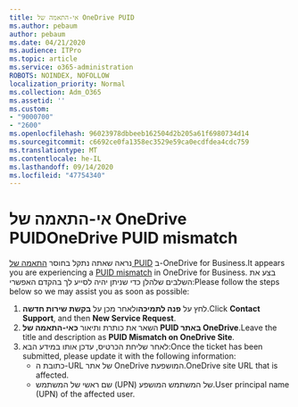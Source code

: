 ```yaml
---
title: אי-התאמה של OneDrive PUID
ms.author: pebaum
author: pebaum
ms.date: 04/21/2020
ms.audience: ITPro
ms.topic: article
ms.service: o365-administration
ROBOTS: NOINDEX, NOFOLLOW
localization_priority: Normal
ms.collection: Adm_O365
ms.assetid: ''
ms.custom:
- "9000700"
- "2600"
ms.openlocfilehash: 96023978dbbeeb162504d2b205a61f6980734d14
ms.sourcegitcommit: c6692ce0fa1358ec3529e59ca0ecdfdea4cdc759
ms.translationtype: MT
ms.contentlocale: he-IL
ms.lasthandoff: 09/14/2020
ms.locfileid: "47754340"
---
```

# <a name="onedrive-puid-mismatch"></a><span data-ttu-id="b9f7d-102">אי-התאמה של OneDrive PUID</span><span class="sxs-lookup"><span data-stu-id="b9f7d-102">OneDrive PUID mismatch</span></span>
<span data-ttu-id="b9f7d-103">נראה שאתה נתקל בחוסר [התאמה של PUID](https://docs.microsoft.com/sharepoint/support/administration/access-denied-or-need-permission-error-sharepoint-online-or-onedrive-for-business#when-accessing-a-onedrive-site) ב-OneDrive for Business.</span><span class="sxs-lookup"><span data-stu-id="b9f7d-103">It appears you are experiencing a [PUID mismatch](https://docs.microsoft.com/sharepoint/support/administration/access-denied-or-need-permission-error-sharepoint-online-or-onedrive-for-business#when-accessing-a-onedrive-site) in OneDrive for Business.</span></span> <span data-ttu-id="b9f7d-104">בצע את השלבים שלהלן כדי שניתן יהיה לסייע לך בהקדם האפשרי:</span><span class="sxs-lookup"><span data-stu-id="b9f7d-104">Please follow the steps below so we may assist you as soon as possible:</span></span>

1. <span data-ttu-id="b9f7d-105">לחץ על **פנה לתמיכה**ולאחר מכן על **בקשת שירות חדשה**.</span><span class="sxs-lookup"><span data-stu-id="b9f7d-105">Click **Contact Support**, and then **New Service Request**.</span></span>
2. <span data-ttu-id="b9f7d-106">השאר את כותרת ותיאור **כאי-התאמה של PUID באתר OneDrive**.</span><span class="sxs-lookup"><span data-stu-id="b9f7d-106">Leave the title and description as **PUID Mismatch on OneDrive Site**.</span></span>
3. <span data-ttu-id="b9f7d-107">לאחר שליחת הכרטיס, עדכן אותו במידע הבא:</span><span class="sxs-lookup"><span data-stu-id="b9f7d-107">Once the ticket has been submitted, please update it with the following information:</span></span>
    - <span data-ttu-id="b9f7d-108">כתובת ה-URL של אתר OneDrive המושפעת.</span><span class="sxs-lookup"><span data-stu-id="b9f7d-108">OneDrive site URL that is affected.</span></span>
    - <span data-ttu-id="b9f7d-109">שם ראשי של המשתמש (UPN) של המשתמש המושפע.</span><span class="sxs-lookup"><span data-stu-id="b9f7d-109">User principal name (UPN) of the affected user.</span></span>



